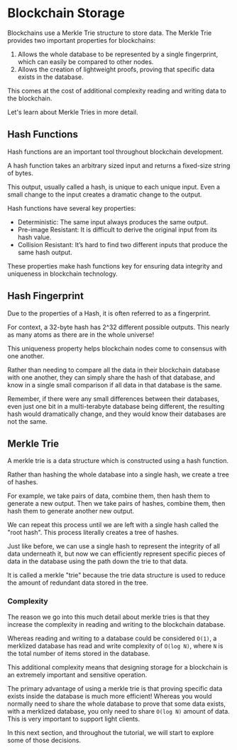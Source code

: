 # Blockchain Storage

Blockchains use a Merkle Trie structure to store data. The Merkle Trie provides two important properties for blockchains:

1. Allows the whole database to be represented by a single fingerprint, which can easily be compared to other nodes.
2. Allows the creation of lightweight proofs, proving that specific data exists in the database.

This comes at the cost of additional complexity reading and writing data to the blockchain.

Let's learn about Merkle Tries in more detail.

## Hash Functions

Hash functions are an important tool throughout blockchain development.

A hash function takes an arbitrary sized input and returns a fixed-size string of bytes.

This output, usually called a hash, is unique to each unique input. Even a small change to the input creates a dramatic change to the output.

Hash functions have several key properties:

- Deterministic: The same input always produces the same output.
- Pre-image Resistant: It is difficult to derive the original input from its hash value.
- Collision Resistant: It’s hard to find two different inputs that produce the same hash output.

These properties make hash functions key for ensuring data integrity and uniqueness in blockchain technology.

## Hash Fingerprint

Due to the properties of a Hash, it is often referred to as a fingerprint.

For context, a 32-byte hash has 2^32 different possible outputs. This nearly as many atoms as there are in the whole universe!

This uniqueness property helps blockchain nodes come to consensus with one another.

Rather than needing to compare all the data in their blockchain database with one another, they can simply share the hash of that database, and know in a single small comparison if all data in that database is the same.

Remember, if there were any small differences between their databases, even just one bit in a multi-terabyte database being different, the resulting hash would dramatically change, and they would know their databases are not the same.

## Merkle Trie

A merkle trie is a data structure which is constructed using a hash function.

Rather than hashing the whole database into a single hash, we create a tree of hashes.

For example, we take pairs of data, combine them, then hash them to generate a new output. Then we take pairs of hashes, combine them, then hash them to generate another new output.

We can repeat this process until we are left with a single hash called the "root hash". This process literally creates a tree of hashes.

Just like before, we can use a single hash to represent the integrity of all data underneath it, but now we can efficiently represent specific pieces of data in the database using the path down the trie to that data.

It is called a merkle "trie" because the trie data structure is used to reduce the amount of redundant data stored in the tree.

### Complexity

The reason we go into this much detail about merkle tries is that they increase the complexity in reading and writing to the blockchain database.

Whereas reading and writing to a database could be considered `O(1)`, a merklized database has read and write complexity of `O(log N)`, where `N` is the total number of items stored in the database.

This additional complexity means that designing storage for a blockchain is an extremely important and sensitive operation.

The primary advantage of using a merkle trie is that proving specific data exists inside the database is much more efficient! Whereas you would normally need to share the whole database to prove that some data exists, with a merklized database, you only need to share `O(log N)` amount of data. This is very important to support light clients.

In this next section, and throughout the tutorial, we will start to explore some of those decisions.
